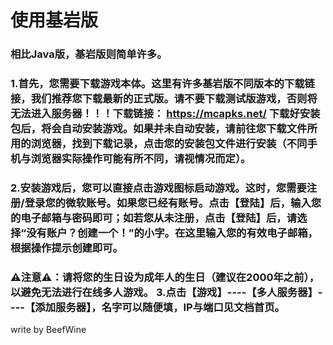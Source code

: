 # 使用基岩版

### 相比Java版，基岩版则简单许多。

### &#x20;1.首先，您需要下载游戏本体。这里有许多基岩版不同版本的下载链接，我们推荐您下载最新的正式版。请不要下载测试版游戏，否则将无法进入服务器！！！下载链接： https://mcapks.net/ 下载好安装包后，将会自动安装游戏。如果并未自动安装，请前往您下载文件所用的浏览器，找到下载记录，点击您的安装包文件进行安装（不同手机与浏览器实际操作可能有所不同，请视情况而定）。

### &#x20;2.安装游戏后，您可以直接点击游戏图标启动游戏。这时，您需要注册/登录您的微软账号。如果您已经有账号。点击【登陆】后，输入您的电子邮箱与密码即可；如若您从未注册，点击【登陆】后，请选择“没有账户？创建一个！”的小字。在这里输入您的有效电子邮箱，根据操作提示创建即可。

### ⚠注意⚠：请将您的生日设为成年人的生日（建议在2000年之前），以避免无法进行在线多人游戏。 3.点击【游戏】----【多人服务器】----【添加服务器】，名字可以随便填，IP与端口见文档首页。

write by BeefWine
